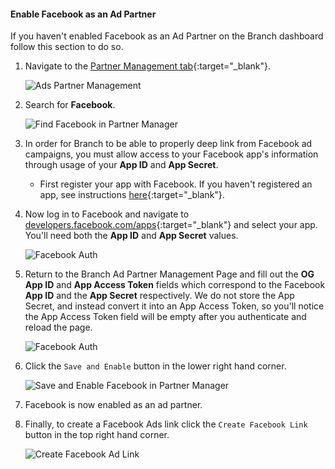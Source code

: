 #### Enable Facebook as an Ad Partner

If you haven't enabled Facebook as an Ad Partner on the Branch dashboard follow this section to do so.

1. Navigate to the [Partner Management tab](https://dashboard.branch.io/ads/partner-management){:target="_blank"}.

    ![Ads Partner Management](/img/ingredients/deep-linked-ads/enable-facebook-ad-partner/ads-partner-management.png)

1. Search for **Facebook**.

    ![Find Facebook in Partner Manager](/img/ingredients/deep-linked-ads/enable-facebook-ad-partner/find-facebook-partner.png)

1. In order for Branch to be able to properly deep link from Facebook ad campaigns, you must allow access to your Facebook app's information through usage of your **App ID** and **App Secret**.

	- First register your app with Facebook. If you haven't registered an app, see instructions [here](https://developers.facebook.com/docs/apps/register){:target="_blank"}.

1. Now log in to Facebook and navigate to [developers.facebook.com/apps](http://developers.facebook.com/apps){:target="_blank"} and select your app. You'll need both the **App ID** and **App Secret** values.

    ![Facebook Auth](/img/ingredients/deep-linked-ads/enable-facebook-ad-partner/fb-auth-id-secret.png)

1. Return to the Branch Ad Partner Management Page and fill out the **OG App ID** and **App Access Token** fields which correspond to the Facebook **App ID** and the **App Secret** respectively. We do not store the App Secret, and instead convert it into an App Access Token, so you'll notice the App Access Token field will be empty after you authenticate and reload the page.

    ![Facebook Auth](/img/ingredients/deep-linked-ads/enable-facebook-ad-partner/branch-dash-fb-values.png)

1. Click the `Save and Enable` button in the lower right hand corner.

    ![Save and Enable Facebook in Partner Manager](/img/ingredients/deep-linked-ads/enable-facebook-ad-partner/save-and-enable-facebook.png)

1. Facebook is now enabled as an ad partner.

1. Finally, to create a Facebook Ads link click the `Create Facebook Link` button in the top right hand corner.

    ![Create Facebook Ad Link](/img/ingredients/deep-linked-ads/enable-facebook-ad-partner/create-facebook-link.png)
